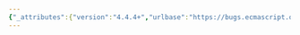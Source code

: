 ```yaml
---
{"_attributes":{"version":"4.4.4+","urlbase":"https://bugs.ecmascript.org/","maintainer":"dherman@mozilla.com"},"bug":{"bug_id":266,"creation_ts":"2012-02-12 23:39:00 -0800","short_desc":"ch07/7.8/7.8.4/S7.8.4_A6.1_T4, .2_T1, .2_T2 are invalid","delta_ts":"2012-02-29 09:09:48 -0800","product":"Test262","component":"ECMA-262 Tests","version":"unspecified","rep_platform":"All","op_sys":"All","bug_status":"RESOLVED","resolution":"FIXED","priority":"Normal","bug_severity":"normal","everconfirmed":true,"reporter":"barraclough","assigned_to":{"uid":"dfugate","name":"Dave Fugate"},"long_desc":[{"commentid":641,"comment_count":0,"who":"barraclough","bug_when":"2012-02-12 23:39:32 -0800","thetext":"Per section 2, Conformance, expanded syntax is permitted – a conforming implementation may handle these string literals as it sees fit."},{"commentid":659,"comment_count":1,"who":"barraclough","bug_when":"2012-02-24 00:43:47 -0800","thetext":"Eh, maybe the spec should change in this case, we could make it more explicit whether the section 2 loophole applies to string escapes.  I'd be good with that too.  :-)"},{"commentid":692,"comment_count":2,"who":{"uid":"dfugate","name":"Dave Fugate"},"bug_when":"2012-02-27 16:45:26 -0800","thetext":"Agreed these are allowable via the extension clause.  Casting them off to best practices."},{"commentid":713,"comment_count":3,"who":{"uid":"dfugate","name":"Dave Fugate"},"bug_when":"2012-02-29 09:09:48 -0800","thetext":"Changes should be on the live website now."}]}}
---
```

